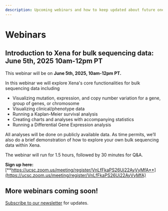 ```yaml
---
description: Upcoming webinars and how to keep updated about future ones
---
```


# Webinars

## Introduction to Xena for bulk sequencing data: June 5th, 2025 10am-12pm PT

This webinar will be on **June 5th, 2025, 10am-12pm PT.**

In this webinar we will explore Xena's core functionalities for bulk sequencing data including&#x20;

* Visualizing mutation, expression, and copy number variation for a gene, group of genes, or chromosome
* Visualizing clinical/phenotype data
* Running a Kaplan-Meier survival analysis
* Creating charts and analyses with accompanying statistics
* Running a Differential Gene Expression analysis

All analyses will be done on publicly available data. As time permits, we’ll also do a brief demonstration of how to explore your own bulk sequencing data within Xena.

The webinar will run for 1.5 hours, followed by 30 minutes for Q\&A.

**Sign up here:** [**https://ucsc.zoom.us/meeting/register/VnLfFkaPS26Uj22AyVyMfA**](https://ucsc.zoom.us/meeting/register/VnLfFkaPS26Uj22AyVyMfA)

## More webinars coming soon!

[Subscribe to our newsletter](https://xena.ucsc.edu/#whatsnew) for updates.

